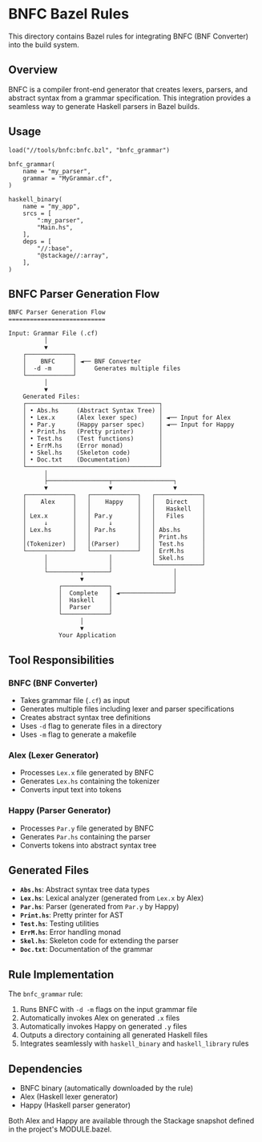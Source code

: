 # BNFC Bazel Rules

This directory contains Bazel rules for integrating BNFC (BNF Converter) into the build system.

## Overview

BNFC is a compiler front-end generator that creates lexers, parsers, and abstract syntax from a grammar specification. This integration provides a seamless way to generate Haskell parsers in Bazel builds.

## Usage

```bazel
load("//tools/bnfc:bnfc.bzl", "bnfc_grammar")

bnfc_grammar(
    name = "my_parser",
    grammar = "MyGrammar.cf",
)

haskell_binary(
    name = "my_app",
    srcs = [
        ":my_parser",
        "Main.hs",
    ],
    deps = [
        "//:base",
        "@stackage//:array",
    ],
)
```

## BNFC Parser Generation Flow

```
BNFC Parser Generation Flow
===========================

Input: Grammar File (.cf)
          │
          ▼
    ┌─────────────┐
    │    BNFC     │ ◄── BNF Converter
    │  -d -m      │     Generates multiple files
    └─────────────┘
          │
          ▼
    Generated Files:
    ┌─────────────────────────────────────┐
    │ • Abs.hs     (Abstract Syntax Tree) │
    │ • Lex.x      (Alex lexer spec)      │ ◄── Input for Alex
    │ • Par.y      (Happy parser spec)    │ ◄── Input for Happy  
    │ • Print.hs   (Pretty printer)       │
    │ • Test.hs    (Test functions)       │
    │ • ErrM.hs    (Error monad)          │
    │ • Skel.hs    (Skeleton code)        │
    │ • Doc.txt    (Documentation)        │
    └─────────────────────────────────────┘
          │
          ├─────────────────┬─────────────────┐
          ▼                 ▼                 ▼
    ┌─────────────┐   ┌─────────────┐   ┌─────────────┐
    │    Alex     │   │    Happy    │   │   Direct    │
    │             │   │             │   │   Haskell   │
    │ Lex.x       │   │ Par.y       │   │   Files     │
    │     ↓       │   │     ↓       │   │             │
    │ Lex.hs      │   │ Par.hs      │   │ Abs.hs      │
    │             │   │             │   │ Print.hs    │
    │(Tokenizer)  │   │(Parser)     │   │ Test.hs     │
    └─────────────┘   └─────────────┘   │ ErrM.hs     │
          │                 │           │ Skel.hs     │
          │                 │           └─────────────┘
          └─────────┬───────┘                 │
                    ▼                         │
              ┌─────────────┐                 │
              │  Complete   │ ◄───────────────┘
              │  Haskell    │
              │  Parser     │
              └─────────────┘
                    │
                    ▼
              Your Application
```

## Tool Responsibilities

### BNFC (BNF Converter)
- Takes grammar file (`.cf`) as input
- Generates multiple files including lexer and parser specifications
- Creates abstract syntax tree definitions
- Uses `-d` flag to generate files in a directory
- Uses `-m` flag to generate a makefile

### Alex (Lexer Generator)
- Processes `Lex.x` file generated by BNFC
- Generates `Lex.hs` containing the tokenizer
- Converts input text into tokens

### Happy (Parser Generator)
- Processes `Par.y` file generated by BNFC  
- Generates `Par.hs` containing the parser
- Converts tokens into abstract syntax tree

## Generated Files

- **`Abs.hs`**: Abstract syntax tree data types
- **`Lex.hs`**: Lexical analyzer (generated from `Lex.x` by Alex)
- **`Par.hs`**: Parser (generated from `Par.y` by Happy)
- **`Print.hs`**: Pretty printer for AST
- **`Test.hs`**: Testing utilities
- **`ErrM.hs`**: Error handling monad
- **`Skel.hs`**: Skeleton code for extending the parser
- **`Doc.txt`**: Documentation of the grammar

## Rule Implementation

The `bnfc_grammar` rule:

1. Runs BNFC with `-d -m` flags on the input grammar file
2. Automatically invokes Alex on generated `.x` files
3. Automatically invokes Happy on generated `.y` files
4. Outputs a directory containing all generated Haskell files
5. Integrates seamlessly with `haskell_binary` and `haskell_library` rules

## Dependencies

- BNFC binary (automatically downloaded by the rule)
- Alex (Haskell lexer generator)
- Happy (Haskell parser generator)

Both Alex and Happy are available through the Stackage snapshot defined in the project's MODULE.bazel.